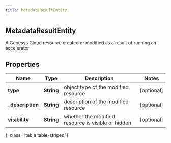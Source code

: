 ```yaml
---
title: MetadataResultEntity
---
```

## MetadataResultEntity
A Genesys Cloud resource created or modified as a result of running an accelerator

## Properties

|Name | Type | Description | Notes|
|------------ | ------------- | ------------- | -------------|
| **type** | **String** | object type of the modified resource | [optional] |
| **_description** | **String** | description of the modified resource | [optional] |
| **visibility** | **String** | whether the modified resource is visible or hidden | [optional] |
{: class="table table-striped"}


